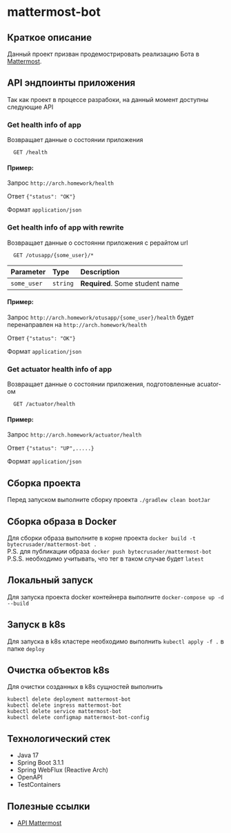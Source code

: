 # mattermost-bot

## Краткое описание

Данный проект призван продемострировать реализацию Бота в [Mattermost](https://mattermost.com).

## API эндпоинты приложения

Так как проект в процессе разрабоки, на данный момент доступны следующие API

### Get health info of app

Возвращает данные о состоянии приложения

```http
  GET /health
```

#### Пример:

Запрос 
`http://arch.homework/health`  

Ответ 
`{"status": "OK"}`  

Формат
`application/json`  

### Get health info of app with rewrite

Возвращает данные о состоянни приложения с рерайтом url

```http
  GET /otusapp/{some_user}/*
```

| Parameter   | Type     | Description                     |
|:------------| :------- |:--------------------------------|
| `some_user` | `string` | **Required**. Some student name |

#### Пример:

Запрос
`http://arch.homework/otusapp/{some_user}/health`  будет перенаправлен на `http://arch.homework/health`  

Ответ
`{"status": "OK"}`

Формат
`application/json`

### Get actuator health info of app

Возвращает данные о состоянии приложения, подготовленные acuator-ом

```http
  GET /actuator/health
```

#### Пример:

Запрос
`http://arch.homework/actuator/health`

Ответ
`{"status": "UP",.....}`

Формат
`application/json`

## Сборка проекта

Перед запуском выполните сборку проекта `./gradlew clean bootJar`

## Сборка образа в Docker

Для сборки образа выполните в корне проекта `docker build -t bytecrusader/mattermost-bot .`  
P.S. для публикации образа `docker push bytecrusader/mattermost-bot`  
P.S.S. необходимо учитывать, что тег в таком случае будет `latest`  

## Локальный запуск

Для запуска проекта docker контейнера выполните `docker-compose up -d --build`

## Запуск в k8s

Для запуска в k8s кластере необходимо выполнить `kubectl apply -f .` в папке `deploy`

## Очистка объектов k8s

Для очистки созданных в k8s сущностей выполнить 
```
kubectl delete deployment mattermost-bot
kubectl delete ingress mattermost-bot
kubectl delete service mattermost-bot
kubectl delete configmap mattermost-bot-config
```

## Технологический стек

- Java 17
- Spring Boot 3.1.1
- Spring WebFlux (Reactive Arch)
- OpenAPI
- TestContainers

## Полезные ссылки

- [API Mattermost](https://developers.mattermost.com/integrate/getting-started/)
